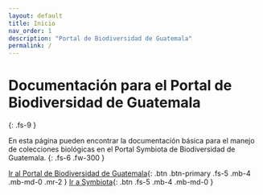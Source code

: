 ```yaml
---
layout: default
title: Inicio
nav_order: 1
description: "Portal de Biodiversidad de Guatemala"
permalink: /
---
```


# Documentación para el Portal de Biodiversidad de Guatemala
{: .fs-9 }

En esta página pueden encontrar la documentación básica para el manejo de colecciones biológicas en el Portal Symbiota de Biodiversidad de Guatemala. 
{: .fs-6 .fw-300 }

[Ir al Portal de Biodiversidad de Guatemala](https://biodiversidad.gt){: .btn .btn-primary .fs-5 .mb-4 .mb-md-0 .mr-2 } [Ir a Symbiota](https://symbiota.org){: .btn .fs-5 .mb-4 .mb-md-0 }

